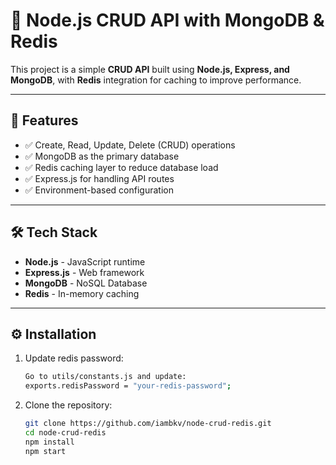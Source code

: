 # 🚀 Node.js CRUD API with MongoDB & Redis

This project is a simple **CRUD API** built using **Node.js, Express, and MongoDB**, with **Redis** integration for caching to improve performance.

---

## 📌 Features
- ✅ Create, Read, Update, Delete (CRUD) operations  
- ✅ MongoDB as the primary database  
- ✅ Redis caching layer to reduce database load  
- ✅ Express.js for handling API routes  
- ✅ Environment-based configuration  

---

## 🛠 Tech Stack
- **Node.js** - JavaScript runtime  
- **Express.js** - Web framework  
- **MongoDB** - NoSQL Database  
- **Redis** - In-memory caching  

---

## ⚙️ Installation

1. Update redis password:
   ```bash
   Go to utils/constants.js and update:
   exports.redisPassword = "your-redis-password";

2. Clone the repository:
   ```bash
   git clone https://github.com/iambkv/node-crud-redis.git
   cd node-crud-redis
   npm install
   npm start
